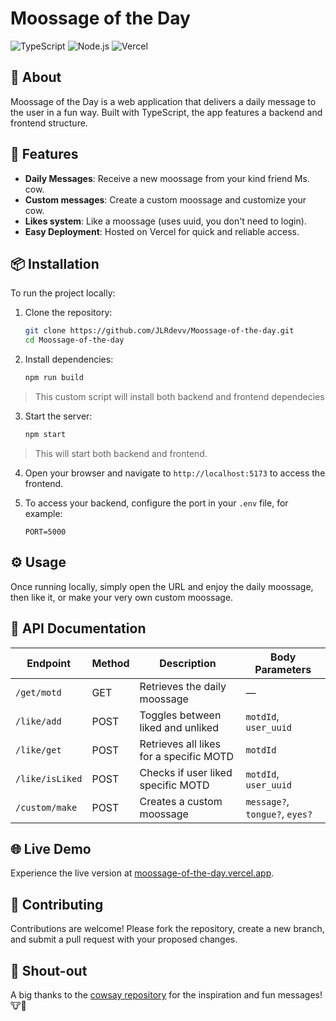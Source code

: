 # Moossage of the Day

![TypeScript](https://img.shields.io/badge/TypeScript-3178C6?style=for-the-badge&logo=typescript&logoColor=white)
![Node.js](https://img.shields.io/badge/Node.js-339933?style=for-the-badge&logo=node.js&logoColor=white)
![Vercel](https://img.shields.io/badge/Vercel-000000?style=for-the-badge&logo=vercel&logoColor=white)

## 📝 About

Moossage of the Day is a web application that delivers a daily message to the user in a fun way. Built with TypeScript, the app features a backend and frontend structure.

## 🚀 Features

- **Daily Messages**: Receive a new moossage from your kind friend Ms. cow.
- **Custom messages**: Create a custom moossage and customize your cow.
- **Likes system**: Like a moossage (uses uuid, you don't need to login).
- **Easy Deployment**: Hosted on Vercel for quick and reliable access.

## 📦 Installation

To run the project locally:

1. Clone the repository:

   ```bash
   git clone https://github.com/JLRdevv/Moossage-of-the-day.git
   cd Moossage-of-the-day
   ```

2. Install dependencies:

   ```bash
   npm run build
   ```
   
> This custom script will install both backend and frontend dependecies

3. Start the server:

   ```bash
   npm start
   ```

> This will start both backend and frontend.

4. Open your browser and navigate to `http://localhost:5173` to access the frontend.

5. To access your backend, configure the port in your `.env` file, for example:

   ```
   PORT=5000
   ```

## ⚙️ Usage

Once running locally, simply open the URL and enjoy the daily moossage, then like it, or make your very own custom moossage.

## 📡 API Documentation

| Endpoint       | Method | Description                                             | Body Parameters                     |
|----------------|--------|---------------------------------------------------------|-----------------------------------|
| `/get/motd`    | GET    | Retrieves the daily moossage                            | —                                 |
| `/like/add`    | POST   | Toggles between liked and unliked                       | `motdId`, `user_uuid`              |
| `/like/get`    | POST   | Retrieves all likes for a specific MOTD                 | `motdId`                          |
| `/like/isLiked`| POST   | Checks if user liked specific MOTD                      | `motdId`, `user_uuid`              |
| `/custom/make` | POST   | Creates a custom moossage                                | `message?`, `tongue?`, `eyes?`    |

## 🌐 Live Demo

Experience the live version at [moossage-of-the-day.vercel.app](https://moossage-of-the-day.vercel.app).

## 🤝 Contributing

Contributions are welcome! Please fork the repository, create a new branch, and submit a pull request with your proposed changes.

## 🙌 Shout-out

A big thanks to the [cowsay repository](https://github.com/piuccio/cowsay) for the inspiration and fun messages! 🐮💬
